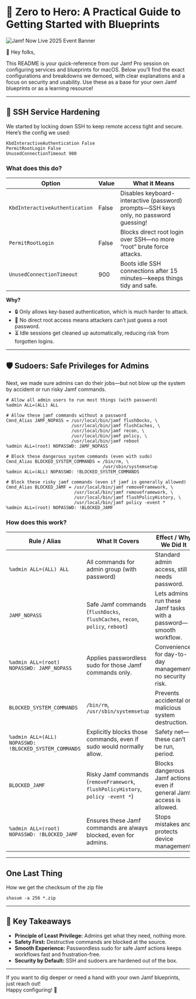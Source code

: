 # 🚀 Zero to Hero: A Practical Guide to Getting Started with Blueprints

![Jamf Now Live 2025 Event Banner](https://media.jamf.com/images/events/JNL25-lp-5-1680x1050px.webp?q=80&w=800)

👋 Hey folks,

This README is your quick-reference from our Jamf Pro session on configuring services and blueprints for macOS. Below you’ll find the exact configurations and breakdowns we demoed, with clear explanations and a focus on security and usability. Use these as a base for your own Jamf blueprints or as a learning resource!

---

## 🔐 SSH Service Hardening

We started by locking down SSH to keep remote access tight and secure. Here’s the config we used:

```
KbdInteractiveAuthentication False
PermitRootLogin False
UnusedConnectionTimeout 900
```

### What does this do?

| Option                        | Value  | What it Means                                                                                   |
|-------------------------------|--------|-----------------------------------------------------------------------------------------------|
| `KbdInteractiveAuthentication`| False  | Disables keyboard-interactive (password) prompts—SSH keys only, no password guessing!          |
| `PermitRootLogin`             | False  | Blocks direct root login over SSH—no more “root” brute force attacks.                          |
| `UnusedConnectionTimeout`     | 900    | Boots idle SSH connections after 15 minutes—keeps things tidy and safe.                        |

**Why?**  
- 🔒 Only allows key-based authentication, which is much harder to attack.
- 🚫 No direct root access means attackers can’t just guess a root password.
- ⏳ Idle sessions get cleaned up automatically, reducing risk from forgotten logins.

---

## 🛡️ Sudoers: Safe Privileges for Admins

Next, we made sure admins can do their jobs—but not blow up the system by accident or run risky Jamf commands.

```
# Allow all admin users to run most things (with password)
%admin ALL=(ALL) ALL

# Allow these jamf commands without a password
Cmnd_Alias JAMF_NOPASS = /usr/local/bin/jamf flushDocks, \
                         /usr/local/bin/jamf flushCaches, \
                         /usr/local/bin/jamf recon, \
                         /usr/local/bin/jamf policy, \
                         /usr/local/bin/jamf reboot
%admin ALL=(root) NOPASSWD: JAMF_NOPASS

# Block these dangerous system commands (even with sudo)
Cmnd_Alias BLOCKED_SYSTEM_COMMANDS = /bin/rm, \
                                     /usr/sbin/systemsetup
%admin ALL=(ALL) NOPASSWD: !BLOCKED_SYSTEM_COMMANDS

# Block these risky jamf commands (even if jamf is generally allowed)
Cmnd_Alias BLOCKED_JAMF = /usr/local/bin/jamf removeFramework, \
                          /usr/local/bin/jamf removeframework, \
                          /usr/local/bin/jamf flushPolicyHistory, \
                          /usr/local/bin/jamf policy -event *
%admin ALL=(root) NOPASSWD: !BLOCKED_JAMF
```

### How does this work?

| Rule / Alias                        | What It Covers                                                                                                  | Effect / Why We Did It                                              |
|-------------------------------------|----------------------------------------------------------------------------------------------------------------|---------------------------------------------------------------------|
| `%admin ALL=(ALL) ALL`              | All commands for admin group (with password)                                                                   | Standard admin access, still needs password.                        |
| `JAMF_NOPASS`                       | Safe Jamf commands (`flushDocks`, `flushCaches`, `recon`, `policy`, `reboot`)                                  | Lets admins run these Jamf tasks with a password—smooth workflow.|
| `%admin ALL=(root) NOPASSWD: JAMF_NOPASS` | Applies passwordless sudo for those Jamf commands only.                                                        | Convenience for day-to-day management, no security risk.            |
| `BLOCKED_SYSTEM_COMMANDS`           | `/bin/rm`, `/usr/sbin/systemsetup`                                                                             | Prevents accidental or malicious system destruction.                |
| `%admin ALL=(ALL) NOPASSWD: !BLOCKED_SYSTEM_COMMANDS` | Explicitly blocks those commands, even if sudo would normally allow.                                           | Safety net—these can’t be run, period.                             |
| `BLOCKED_JAMF`                      | Risky Jamf commands (`removeFramework`, `flushPolicyHistory`, `policy -event *`)                               | Blocks dangerous Jamf actions, even if general Jamf access is allowed.|
| `%admin ALL=(root) NOPASSWD: !BLOCKED_JAMF` | Ensures these Jamf commands are always blocked, even for admins.                                               | Stops mistakes and protects device management.                      |

---
## One Last Thing
How we get the checksum of the zip file

`shasum -a 256 *.zip`

---

## 📝 Key Takeaways

- **Principle of Least Privilege:** Admins get what they need, nothing more.
- **Safety First:** Destructive commands are blocked at the source.
- **Smooth Experience:** Passwordless sudo for safe Jamf actions keeps workflows fast and frustration-free.
- **Security by Default:** SSH and sudoers are hardened out of the box.

---

If you want to dig deeper or need a hand with your own Jamf blueprints, just reach out!  
Happy configuring! 🚀
